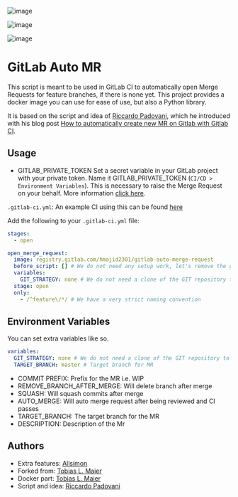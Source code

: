 ![image](https://gitlab.com/hmajid2301/gitlab-auto-merge-request/badges/master/pipeline.svg%20%20:alt:%20Pipeline%20Status)

![image](https://img.shields.io/pypi/status/gitlab-auto-mr.svg%20%20:alt:%20PyPI%20-%20Status)

![image](https://img.shields.io/pypi/pyversions/gitlab-auto-mr.svg%20%20:alt:%20PyPI%20-%20Python%20Version)

# GitLab Auto MR

This script is meant to be used in GitLab CI to automatically open Merge
Requests for feature branches, if there is none yet. This project
provides a docker image you can use for ease of use, but also a Python
library.

It is based on the script and idea of [Riccardo
Padovani](https://rpadovani.com), which he introduced with his blog post
[How to automatically create new MR on Gitlab with Gitlab
CI](https://rpadovani.com/open-mr-gitlab-ci).

## Usage

- GITLAB_PRIVATE_TOKEN Set a secret variable in your GitLab project with your private token. Name it
  GITLAB_PRIVATE_TOKEN (`CI/CD > Environment Variables`). This is necessary to raise the Merge Request on your behalf.
  More information [click here](https://docs.gitlab.com/ee/user/profile/personal_access_tokens.html).

`.gitlab-ci.yml`: An example CI using this can be found
[here](https://gitlab.com/hmajid2301/stegappasaurus/blob/master/.gitlab-ci.yml)

Add the following to your `.gitlab-ci.yml` file:

```yaml
stages:
  - open

open_merge_request:
  image: registry.gitlab.com/hmajid2301/gitlab-auto-merge-request
  before_script: [] # We do not need any setup work, let's remove the global one (if any)
  variables:
    GIT_STRATEGY: none # We do not need a clone of the GIT repository to create a Merge Request
  stage: open
  only:
    - /^feature\/*/ # We have a very strict naming convention
```

## Environment Variables

You can set extra variables like so.

```yaml
variables:
  GIT_STRATEGY: none # We do not need a clone of the GIT repository to create a Merge Request
  TARGET_BRANCH: master # Target branch for MR
```

- COMMIT PREFIX: Prefix for the MR i.e. WIP
- REMOVE_BRANCH_AFTER_MERGE: Will delete branch after merge
- SQUASH: Will squash commits after merge
- AUTO_MERGE: Will auto merge request after being reviewed and CI
  passes
- TARGET_BRANCH: The target branch for the MR
- DESCRIPTION: Description of the Mr

## Authors

- Extra features: [Allsimon](https://gitlab.com/Allsimon/gitlab-auto-merge-request)
- Forked from: [Tobias L. Maier](https://gitlab.com/tmaier/gitlab-auto-merge-request)
- Docker part: [Tobias L. Maier](http://tobiasmaier.info)
- Script and idea: [Riccardo Padovani](https://rpadovani.com)
